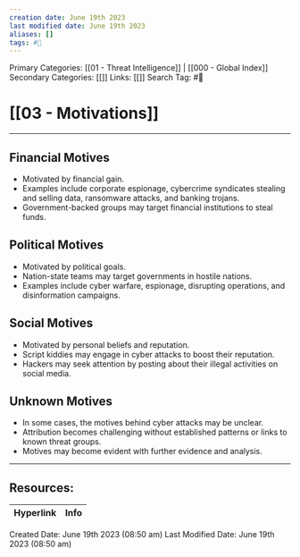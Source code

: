 ```yaml
---
creation date: June 19th 2023
last modified date: June 19th 2023
aliases: []
tags: #📖
---
```


Primary Categories: [[01 - Threat Intelligence]] | [[000 - Global Index]] 
Secondary Categories: [[]] 
Links: [[]] 
Search Tag: #📖  

# [[03 - Motivations]]  
---

## Financial Motives

- Motivated by financial gain.
- Examples include corporate espionage, cybercrime syndicates stealing and selling data, ransomware attacks, and banking trojans.
- Government-backed groups may target financial institutions to steal funds.

## Political Motives

- Motivated by political goals.
- Nation-state teams may target governments in hostile nations.
- Examples include cyber warfare, espionage, disrupting operations, and disinformation campaigns.

## Social Motives

- Motivated by personal beliefs and reputation.
- Script kiddies may engage in cyber attacks to boost their reputation.
- Hackers may seek attention by posting about their illegal activities on social media.

## Unknown Motives

- In some cases, the motives behind cyber attacks may be unclear.
- Attribution becomes challenging without established patterns or links to known threat groups.
- Motives may become evident with further evidence and analysis.



___

## Resources:

| Hyperlink | Info |
| --------- | ---- |


Created Date: June 19th 2023 (08:50 am) 
Last Modified Date: June 19th 2023 (08:50 am)
